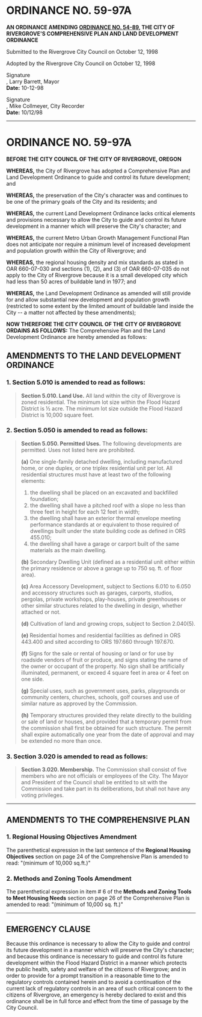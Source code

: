 # ORDINANCE NO. 59-97A

**AN ORDINANCE AMENDING [ORDINANCE NO. 54-89](../ordinances/1989-Ord-54-89C-Land-Development.md), THE CITY OF RIVERGROVE'S COMPREHENSIVE PLAN AND LAND DEVELOPMENT ORDINANCE**

Submitted to the Rivergrove City Council on <span class="form-field-filled" data-tooltip="Field filled in on source doc">October 12, 1998</span>

Adopted by the Rivergrove City Council on <span class="form-field-filled" data-tooltip="Field filled in on source doc">October 12, 1998</span>

<span class="signature-mark" aria-label="Signature" data-tooltip="Signature present in original document">Signature</span><br>, Larry Barrett, Mayor  
**Date:** <span class="form-field-filled" data-tooltip="Field filled in on source doc">10-12-98</span>

<span class="signature-mark" aria-label="Signature" data-tooltip="Signature present in original document">Signature</span><br>, Mike Collmeyer, City Recorder  
**Date:** <span class="form-field-filled" data-tooltip="Field filled in on source doc">10/12/98</span>

---

# ORDINANCE NO. 59-97A

**BEFORE THE CITY COUNCIL OF THE CITY OF RIVERGROVE, OREGON**

**WHEREAS,** the City of Rivergrove has adopted a Comprehensive Plan and Land Development Ordinance to guide and control its future development; and

**WHEREAS,** the preservation of the City's character was and continues to be one of the primary goals of the City and its residents; and

**WHEREAS,** the current Land Development Ordinance lacks critical elements and provisions necessary to allow the City to guide and control its future development in a manner which will preserve the City's character; and

**WHEREAS,** the current Metro Urban Growth Management Functional Plan does not anticipate nor require a minimum level of increased development and population growth within the City of Rivergrove; and

**WHEREAS,** the regional housing density and mix standards as stated in OAR 660-07-030 and sections (1), (2), and (3) of OAR 660-07-035 do not apply to the City of Rivergrove because it is a small developed city which had less than 50 acres of buildable land in 1977; and

**WHEREAS,** the Land Development Ordinance as amended will still provide for and allow substantial new development and population growth (restricted to some extent by the limited amount of buildable land inside the City -- a matter not affected by these amendments);

**NOW THEREFORE THE CITY COUNCIL OF THE CITY OF RIVERGROVE ORDAINS AS FOLLOWS:** The Comprehensive Plan and the Land Development Ordinance are hereby amended as follows:

## AMENDMENTS TO THE LAND DEVELOPMENT ORDINANCE

### 1. Section 5.010 is amended to read as follows:

> **Section 5.010. Land Use.** All land within the city of Rivergrove is zoned residential. The minimum lot size within the Flood Hazard District is ½ acre. The minimum lot size outside the Flood Hazard District is 10,000 square feet.

### 2. Section 5.050 is amended to read as follows:

> **Section 5.050. Permitted Uses.** The following developments are permitted. Uses not listed here are prohibited.
>
> **(a)** One single-family detached dwelling, including manufactured home, or one duplex, or one triplex residential unit per lot. All residential structures must have at least two of the following elements:
> 1. the dwelling shall be placed on an excavated and backfilled foundation;
> 2. the dwelling shall have a pitched roof with a slope no less than three feet in height for each 12 feet in width;
> 3. the dwelling shall have an exterior thermal envelope meeting performance standards at or equivalent to those required of dwellings built under the state building code as defined in ORS 455.010;
> 4. the dwelling shall have a garage or carport built of the same materials as the main dwelling.
>
> **(b)** Secondary Dwelling Unit (defined as a residential unit either within the primary residence or above a garage up to 750 sq. ft. of floor area).
>
> **(c)** Area Accessory Development, subject to Sections 6.010 to 6.050 and accessory structures such as garages, carports, studios, pergolas, private workshops, play-houses, private greenhouses or other similar structures related to the dwelling in design, whether attached or not.
>
> **(d)** Cultivation of land and growing crops, subject to Section 2.040(5).
>
> **(e)** Residential homes and residential facilities as defined in ORS 443.400 and sited according to ORS 197.660 through 197.670.
>
> **(f)** Signs for the sale or rental of housing or land or for use by roadside vendors of fruit or produce, and signs stating the name of the owner or occupant of the property. No sign shall be artificially illuminated, permanent, or exceed 4 square feet in area or 4 feet on one side.
>
> **(g)** Special uses, such as government uses, parks, playgrounds or community centers, churches, schools, golf courses and use of similar nature as approved by the Commission.
>
> **(h)** Temporary structures provided they relate directly to the building or sale of land or houses, and provided that a temporary permit from the commission shall first be obtained for such structure. The permit shall expire automatically one year from the date of approval and may be extended no more than once.

### 3. Section 3.020 is amended to read as follows:

> **Section 3.020. Membership.** The Commission shall consist of five members who are not officials or employees of the City. The Mayor and President of the Council shall be entitled to sit with the Commission and take part in its deliberations, but shall not have any voting privileges.

---

## AMENDMENTS TO THE COMPREHENSIVE PLAN

### 1. Regional Housing Objectives Amendment

The parenthetical expression in the last sentence of the **Regional Housing Objectives** section on page 24 of the Comprehensive Plan is amended to read: "(minimum of 10,000 sq.ft.)"

### 2. Methods and Zoning Tools Amendment

The parenthetical expression in item # 6 of the **Methods and Zoning Tools to Meet Housing Needs** section on page 26 of the Comprehensive Plan is amended to read: "(minimum of 10,000 sq. ft.)"

---

## EMERGENCY CLAUSE

Because this ordinance is necessary to allow the City to guide and control its future development in a manner which will preserve the City's character; and because this ordinance is necessary to guide and control its future development within the Flood Hazard District in a manner which protects the public health, safety and welfare of the citizens of Rivergrove; and in order to provide for a prompt transition in a reasonable time to the regulatory controls contained herein and to avoid a continuation of the current lack of regulatory controls in an area of such critical concern to the citizens of Rivergrove, an emergency is hereby declared to exist and this ordinance shall be in full force and effect from the time of passage by the City Council.

